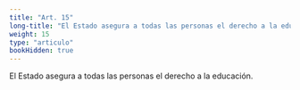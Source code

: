 ```yaml
---
title: "Art. 15"
long-title: "El Estado asegura a todas las personas el derecho a la educación"
weight: 15
type: "articulo"
bookHidden: true
---
```

El Estado asegura a todas las personas el derecho a la educación.
